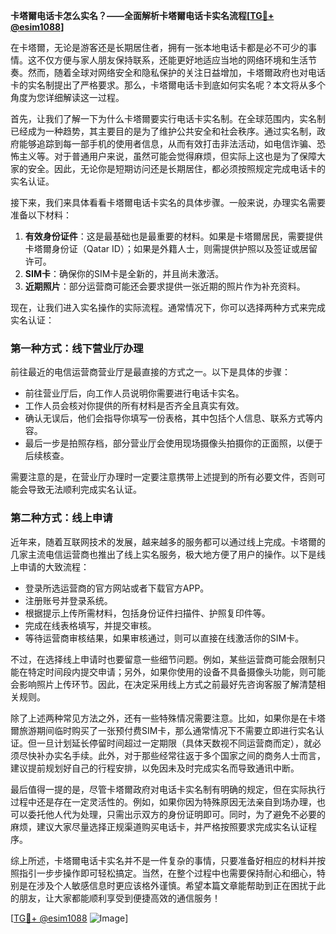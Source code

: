**卡塔爾电话卡怎么实名？——全面解析卡塔爾电话卡实名流程[[TG💪+ @esim1088](https://t.me/s/esim1088)]**

在卡塔爾，无论是游客还是长期居住者，拥有一张本地电话卡都是必不可少的事情。这不仅方便与家人朋友保持联系，还能更好地适应当地的网络环境和生活节奏。然而，随着全球对网络安全和隐私保护的关注日益增加，卡塔爾政府也对电话卡的实名制提出了严格要求。那么，卡塔爾电话卡到底如何实名呢？本文将从多个角度为您详细解读这一过程。

首先，让我们了解一下为什么卡塔爾要实行电话卡实名制。在全球范围内，实名制已经成为一种趋势，其主要目的是为了维护公共安全和社会秩序。通过实名制，政府能够追踪到每一部手机的使用者信息，从而有效打击非法活动，如电信诈骗、恐怖主义等。对于普通用户来说，虽然可能会觉得麻烦，但实际上这也是为了保障大家的安全。因此，无论你是短期访问还是长期居住，都必须按照规定完成电话卡的实名认证。

接下来，我们来具体看看卡塔爾电话卡实名的具体步骤。一般来说，办理实名需要准备以下材料：

1. **有效身份证件**：这是最基础也是最重要的材料。如果是卡塔爾居民，需要提供卡塔爾身份证（Qatar ID）；如果是外籍人士，则需提供护照以及签证或居留许可。
2. **SIM卡**：确保你的SIM卡是全新的，并且尚未激活。
3. **近期照片**：部分运营商可能还会要求提供一张近期的照片作为补充资料。

现在，让我们进入实名操作的实际流程。通常情况下，你可以选择两种方式来完成实名认证：

### 第一种方式：线下营业厅办理

前往最近的电信运营商营业厅是最直接的方式之一。以下是具体的步骤：
- 前往营业厅后，向工作人员说明你需要进行电话卡实名。
- 工作人员会核对你提供的所有材料是否齐全且真实有效。
- 确认无误后，他们会指导你填写一份表格，其中包括个人信息、联系方式等内容。
- 最后一步是拍照存档，部分营业厅会使用现场摄像头拍摄你的正面照，以便于后续核查。

需要注意的是，在营业厅办理时一定要注意携带上述提到的所有必要文件，否则可能会导致无法顺利完成实名认证。

### 第二种方式：线上申请

近年来，随着互联网技术的发展，越来越多的服务都可以通过线上完成。卡塔爾的几家主流电信运营商也推出了线上实名服务，极大地方便了用户的操作。以下是线上申请的大致流程：
- 登录所选运营商的官方网站或者下载官方APP。
- 注册账号并登录系统。
- 根据提示上传所需材料，包括身份证件扫描件、护照复印件等。
- 完成在线表格填写，并提交审核。
- 等待运营商审核结果，如果审核通过，则可以直接在线激活你的SIM卡。

不过，在选择线上申请时也要留意一些细节问题。例如，某些运营商可能会限制只能在特定时间段内提交申请；另外，如果你使用的设备不具备摄像头功能，则可能会影响照片上传环节。因此，在决定采用线上方式之前最好先咨询客服了解清楚相关规则。

除了上述两种常见方法之外，还有一些特殊情况需要注意。比如，如果你是在卡塔爾旅游期间临时购买了一张预付费SIM卡，那么通常情况下不需要立即进行实名认证。但一旦计划延长停留时间超过一定期限（具体天数视不同运营商而定），就必须尽快补办实名手续。此外，对于那些经常往返于多个国家之间的商务人士而言，建议提前规划好自己的行程安排，以免因未及时完成实名而导致通讯中断。

最后值得一提的是，尽管卡塔爾政府对电话卡实名制有明确的规定，但在实际执行过程中还是存在一定灵活性的。例如，如果你因为特殊原因无法亲自到场办理，也可以委托他人代为处理，只需出示双方的身份证明即可。同时，为了避免不必要的麻烦，建议大家尽量选择正规渠道购买电话卡，并严格按照要求完成实名认证程序。

综上所述，卡塔爾电话卡实名并不是一件复杂的事情，只要准备好相应的材料并按照指引一步步操作即可轻松搞定。当然，在整个过程中也需要保持耐心和细心，特别是在涉及个人敏感信息时更应该格外谨慎。希望本篇文章能帮助到正在困扰于此的朋友，让大家都能顺利享受到便捷高效的通信服务！

[[TG💪+ @esim1088](https://t.me/s/esim1088) ![Image](https://i.postimg.cc/4NQfJmqS/Snipaste-2025-05-13-00-14-12.png)]